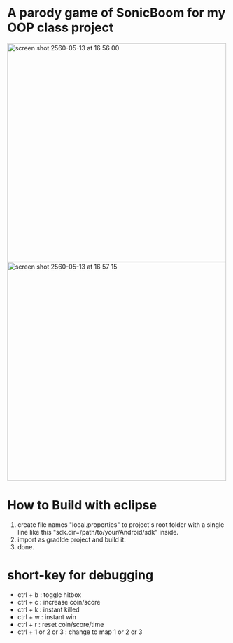# A parody game of SonicBoom for my OOP class project

<img width="500" alt="screen shot 2560-05-13 at 16 56 00" src="https://cloud.githubusercontent.com/assets/13185850/26024536/87f7fe4a-37fd-11e7-9131-4d29e98d79f4.png">
<img width="500" alt="screen shot 2560-05-13 at 16 57 15" src="https://cloud.githubusercontent.com/assets/13185850/26024537/8855d650-37fd-11e7-993c-dd23b8fa79ce.png">

# How to Build with eclipse
1. create file names "local.properties" to project's root folder 
   with a single line like this "sdk.dir=/path/to/your/Android/sdk" inside.
2. import as gradlde project and build it.
3. done.

# short-key for debugging
<ul>
  <li>ctrl + b : toggle hitbox</li>
  <li>ctrl + c : increase coin/score</li>
  <li>ctrl + k : instant killed</li>
  <li>ctrl + w : instant win</li>
  <li>ctrl + r : reset coin/score/time</li>
  <li>ctrl + 1 or 2 or 3 : change to map 1 or 2 or 3</li>
</ul>
